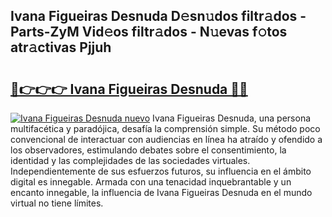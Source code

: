 ## Ivana Figueiras Desnuda D𝚎sn𝚞dos filtr𝚊dos - Parts-ZyM Vid𝚎os filtr𝚊dos - N𝚞evas f𝚘tos atr𝚊ctivas Pjjuh

# <h2><a href="http://mb9i8kj.tromn.icu/?c=Ivana+Figueiras+Desnuda">🔗👉👉👉 Ivana Figueiras Desnuda 🔗🔗</a></h2>

[![Ivana Figueiras Desnuda nuevo](https://i.imgur.com/pEAQMta.gif)](http://mb9i8kj.tromn.icu/?c=Ivana+Figueiras+Desnuda)
Ivana Figueiras Desnuda, una persona multifacética y paradójica, desafía la comprensión simple. Su método poco convencional de interactuar con audiencias en línea ha atraído y ofendido a los observadores, estimulando debates sobre el consentimiento, la identidad y las complejidades de las sociedades virtuales. Independientemente de sus esfuerzos futuros, su influencia en el ámbito digital es innegable. Armada con una tenacidad inquebrantable y un encanto innegable, la influencia de Ivana Figueiras Desnuda en el mundo virtual no tiene límites.
